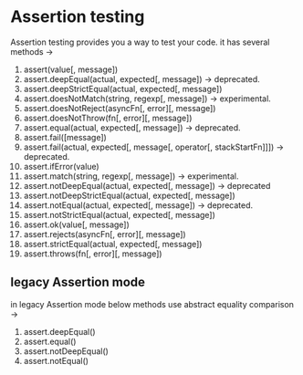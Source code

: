 # Assertion testing

Assertion testing provides you a way to test your code.
it has several methods ->

1. assert(value[, message])
2. assert.deepEqual(actual, expected[, message]) -> deprecated.
3. assert.deepStrictEqual(actual, expected[, message])
4. assert.doesNotMatch(string, regexp[, message]) -> experimental.
5. assert.doesNotReject(asyncFn[, error][, message])
6. assert.doesNotThrow(fn[, error][, message])
7. assert.equal(actual, expected[, message]) -> deprecated.
8. assert.fail([message])
9. assert.fail(actual, expected[, message[, operator[, stackStartFn]]]) -> deprecated.
10. assert.ifError(value)
11. assert.match(string, regexp[, message]) -> experimental.
12. assert.notDeepEqual(actual, expected[, message]) -> deprecated
13. assert.notDeepStrictEqual(actual, expected[, message])
14. assert.notEqual(actual, expected[, message]) -> deprecated.
15. assert.notStrictEqual(actual, expected[, message])
16. assert.ok(value[, message])
17. assert.rejects(asyncFn[, error][, message])
18. assert.strictEqual(actual, expected[, message])
19. assert.throws(fn[, error][, message])

## legacy Assertion mode

in legacy Assertion mode below methods use abstract equality comparison ->

1. assert.deepEqual()
2. assert.equal()
3. assert.notDeepEqual()
4. assert.notEqual()
